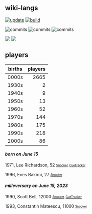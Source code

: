 ## wiki-langs
[![update](https://github.com/dreamerminsk/wiki-langs/actions/workflows/update-tables.yml/badge.svg)](https://github.com/dreamerminsk/wiki-langs/actions/workflows/update-tables.yml)
[![build](https://github.com/dreamerminsk/wiki-langs/actions/workflows/build.yml/badge.svg)](https://github.com/dreamerminsk/wiki-langs/actions/workflows/build.yml)

![commits](https://img.shields.io/github/commit-activity/y/dreamerminsk/wiki-langs)
![commits](https://img.shields.io/github/commit-activity/m/dreamerminsk/wiki-langs)
![commits](https://img.shields.io/github/commit-activity/w/dreamerminsk/wiki-langs)

![](https://img.shields.io/github/languages/code-size/dreamerminsk/wiki-langs)
![](https://img.shields.io/github/repo-size/dreamerminsk/wiki-langs)

## players
| births | players |
| :----: | ------: |
| 0000s | 2665 |
| 1930s | 2 |
| 1940s | 9 |
| 1950s | 13 |
| 1960s | 52 |
| 1970s | 144 |
| 1980s | 175 |
| 1990s | 218 |
| 2000s | 86 |

#### ***born on June 15***
1971, Lee Richardson, 52 <sub><sup>[Snooker](http://www.snooker.org/res/index.asp?player=600), [CueTracker](http://cuetracker.net/Players/lee-richardson/)</sup></sub>

1996, Enes Bakirci, 27 <sub><sup>[Snooker](http://www.snooker.org/res/index.asp?player=2401)</sup></sub>


#### ***milleversary on June 15, 2023***
1990, Scott Bell, 12000 <sub><sup>[Snooker](http://www.snooker.org/res/index.asp?player=663), [CueTracker](http://cuetracker.net/Players/scott-bell/)</sup></sub>

1993, Constantin Mateescu, 11000 <sub><sup>[Snooker](http://www.snooker.org/res/index.asp?player=2338)</sup></sub>



